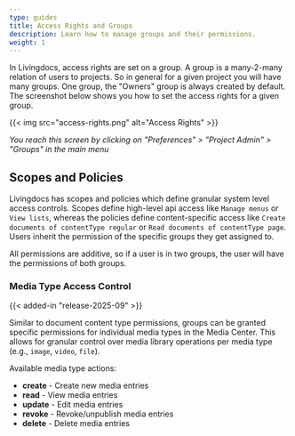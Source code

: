 ```yaml
---
type: guides
title: Access Rights and Groups
description: Learn how to manage groups and their permissions.
weight: 1
---
```


In Livingdocs, access rights are set on a group. A group is a many-2-many relation of users to projects.
So in general for a given project you will have many groups. One group, the "Owners" group is always created by default.
The screenshot below shows you how to set the access rights for a given group.

{{< img src="access-rights.png" alt="Access Rights" >}}

_You reach this screen by clicking on "Preferences" > "Project Admin" > "Groups" in the main menu_

## Scopes and Policies

Livingdocs has scopes and policies which define granular system level access controls. Scopes define high-level api access like `Manage menus` or `View lists`, whereas the policies define content-specific access like `Create documents of contentType regular` or `Read documents of contentType page`.
Users inherit the permission of the specific groups they get assigned to.

All permissions are additive, so if a user is in two groups, the user will have the permissions of both groups.

### Media Type Access Control

{{< added-in "release-2025-09" >}}

Similar to document content type permissions, groups can be granted specific permissions for individual media types in the Media Center. This allows for granular control over media library operations per media type (e.g., `image`, `video`, `file`).

Available media type actions:

- **create** - Create new media entries
- **read** - View media entries
- **update** - Edit media entries
- **revoke** - Revoke/unpublish media entries
- **delete** - Delete media entries
